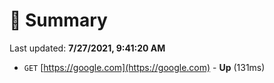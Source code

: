 # 📖 Summary
Last updated: **7/27/2021, 9:41:20 AM**

- `GET` [https://google.com](https://google.com) - **Up** (131ms)
